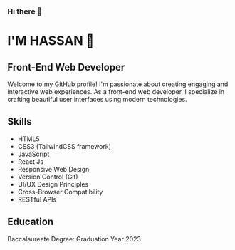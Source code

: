 ### Hi there 👋

# I'M HASSAN 🙂
## Front-End Web Developer

Welcome to my GitHub profile! I'm passionate about creating engaging and interactive web experiences. As a front-end web developer, I specialize in crafting beautiful user interfaces using modern technologies.

## Skills
- HTML5
- CSS3 (TailwindCSS framework)
- JavaScript
- React Js
- Responsive Web Design
- Version Control (Git)
- UI/UX Design Principles
- Cross-Browser Compatibility
- RESTful APIs

## Education
Baccalaureate Degree: Graduation Year 2023
